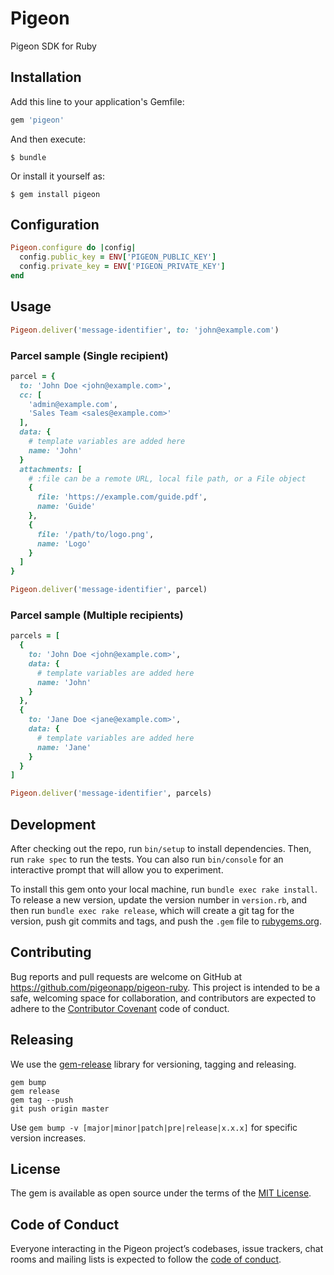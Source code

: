 # Pigeon

Pigeon SDK for Ruby

## Installation

Add this line to your application's Gemfile:

```ruby
gem 'pigeon'
```

And then execute:

    $ bundle

Or install it yourself as:

    $ gem install pigeon


## Configuration

```ruby
Pigeon.configure do |config|
  config.public_key = ENV['PIGEON_PUBLIC_KEY']
  config.private_key = ENV['PIGEON_PRIVATE_KEY']
end
```

## Usage

```ruby
Pigeon.deliver('message-identifier', to: 'john@example.com')
```

### Parcel sample (Single recipient)

```ruby
parcel = {
  to: 'John Doe <john@example.com>',
  cc: [
    'admin@example.com',
    'Sales Team <sales@example.com>'
  ],
  data: {
    # template variables are added here
    name: 'John'
  }
  attachments: [
    # :file can be a remote URL, local file path, or a File object
    {
      file: 'https://example.com/guide.pdf',
      name: 'Guide'
    },
    {
      file: '/path/to/logo.png',
      name: 'Logo'
    }
  ]
}

Pigeon.deliver('message-identifier', parcel)
```

### Parcel sample (Multiple recipients)

```ruby
parcels = [
  {
    to: 'John Doe <john@example.com>',
    data: {
      # template variables are added here
      name: 'John'
    }
  },
  {
    to: 'Jane Doe <jane@example.com>',
    data: {
      # template variables are added here
      name: 'Jane'
    }
  }
]

Pigeon.deliver('message-identifier', parcels)
```

## Development

After checking out the repo, run `bin/setup` to install dependencies. Then, run `rake spec` to run the tests. You can also run `bin/console` for an interactive prompt that will allow you to experiment.

To install this gem onto your local machine, run `bundle exec rake install`. To release a new version, update the version number in `version.rb`, and then run `bundle exec rake release`, which will create a git tag for the version, push git commits and tags, and push the `.gem` file to [rubygems.org](https://rubygems.org).

## Contributing

Bug reports and pull requests are welcome on GitHub at https://github.com/pigeonapp/pigeon-ruby. This project is intended to be a safe, welcoming space for collaboration, and contributors are expected to adhere to the [Contributor Covenant](http://contributor-covenant.org) code of conduct.

## Releasing

We use the [gem-release](https://github.com/svenfuchs/gem-release) library for versioning, tagging and releasing.

```
gem bump
gem release
gem tag --push
git push origin master
```

Use `gem bump -v [major|minor|patch|pre|release|x.x.x]` for specific version increases.

## License

The gem is available as open source under the terms of the [MIT License](https://opensource.org/licenses/MIT).

## Code of Conduct

Everyone interacting in the Pigeon project’s codebases, issue trackers, chat rooms and mailing lists is expected to follow the [code of conduct](https://github.com/pigeonapp/pigeon-ruby/blob/master/CODE_OF_CONDUCT.md).
